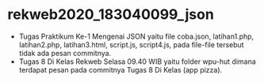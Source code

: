 # rekweb2020_183040099_json
- Tugas Praktikum Ke-1 Mengenai JSON yaitu file coba.json, latihan1.php, latihan2.php, latihan3.html, script.js, script4.js, pada file-file tersebut tidak ada pesan commitnya.
- Tugas 8 Di Kelas Rekweb Selasa 09.40 WIB yaitu folder wpu-hut dimana terdapat pesan pada commitnya Tugas 8 Di Kelas (app pizza).
